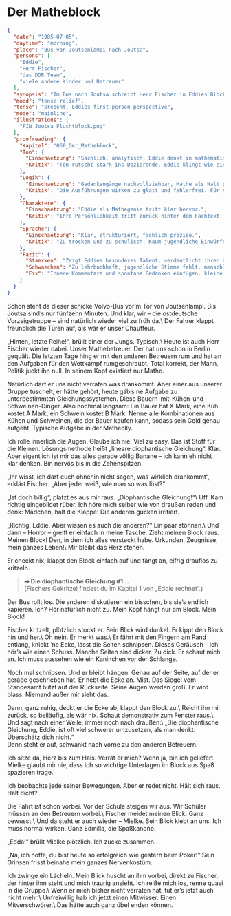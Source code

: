# Der Matheblock

```json
{
  "date": "1985-07-05",
  "daytime": "morning",
  "place": "Bus von Joutsenlampi nach Joutsa",
  "persons": [
    "Eddie",
    "Herr Fischer",
    "das DDR Team",
    "viele andere Kinder und Betreuer"
  ],
  "synopsis": "Im Bus nach Joutsa schreibt Herr Fischer in Eddies Block, entdeckt dabei ihre versteckten Dokumente, verrät sie aber nicht.",
  "mood": "tense relief",
  "tense": "present, Eddies first-person perspective",
  "mode": "mainline",
  "illustrations": [
    "FIN_Joutsa_Fluchtblock.png"
  ],
  "proofreading": {
    "Kapitel": "060_Der_Matheblock",
    "Ton": {
      "Einschaetzung": "Sachlich, analytisch, Eddie denkt in mathematischen Strukturen.",
      "Kritik": "Ton rutscht stark ins Dozierende. Eddie klingt wie eine Lehrerin, nicht wie eine 17-Jährige, die sich Mut macht. Die jugendliche Stimme geht verloren."
    },
    "Logik": {
      "Einschaetzung": "Gedankengänge nachvollziehbar, Mathe als Halt plausibel.",
      "Kritik": "Die Ausführungen wirken zu glatt und fehlerfrei. Für Authentizität fehlen kleine Irrtümer, Zweifel oder chaotische Assoziationen."
    },
    "Charaktere": {
      "Einschaetzung": "Eddie als Mathegenie tritt klar hervor.",
      "Kritik": "Ihre Persönlichkeit tritt zurück hinter dem Fachtext. Menschliche Regungen (Frust, Stolz, Humor) fehlen weitgehend."
    },
    "Sprache": {
      "Einschaetzung": "Klar, strukturiert, fachlich präzise.",
      "Kritik": "Zu trocken und zu schulisch. Kaum jugendliche Einwürfe oder rotzig-freche Kommentare, die Eddie sonst lebendig machen."
    },
    "Fazit": {
      "Staerken": "Zeigt Eddies besonderes Talent, verdeutlicht ihren Halt in Mathe.",
      "Schwaechen": "Zu lehrbuchhaft, jugendliche Stimme fehlt, menschliche Seite von Eddie wird unsichtbar.",
      "Fix": "Innere Kommentare und spontane Gedanken einfügen, kleine Patzer oder Selbstzweifel zulassen, Mathepassagen straffen und mit Eddie-Humor färben."
    }
  }
}
```

Schon steht da dieser schicke Volvo-Bus vor’m Tor von Joutsenlampi. Bis Joutsa
sind’s nur fünfzehn Minuten. Und klar, wir – die ostdeutsche Vorzeigetruppe –
sind natürlich wieder viel zu früh da.\ Der Fahrer klappt freundlich die Türen
auf, als wär er unser Chauffeur.

„Hinten, letzte Reihe!“, brüllt einer der Jungs. Typisch.\ Heute ist auch Herr
Fischer wieder dabei. Unser Mathebetreuer. Der hat uns schon in Berlin gequält.
Die letzten Tage hing er mit den anderen Betreuern rum und hat an den Aufgaben
für den Wettkampf rumgeschraubt. Total korrekt, der Mann, Politik juckt ihn
null. In seinem Kopf existiert nur Mathe.

Natürlich darf er uns nicht verraten was drankommt. Aber einer aus unserer
Gruppe tuschelt, er hätte gehört, heute gäb’s ne Aufgabe zu unterbestimmten
Gleichungssystemen. Diese Bauern-mit-Kühen-und-Schweinen-Dinger. Also nochmal
langsam: Ein Bauer hat X Mark, eine Kuh kostet A Mark, ein Schwein kostet B
Mark. Nenne alle Kombinationen aus Kühen und Schweinen, die der Bauer kaufen
kann, sodass sein Geld genau aufgeht. Typische Aufgabe in der Matheolly.

Ich rolle innerlich die Augen. Glaube ich nie. Viel zu easy. Das ist Stoff für
die Kleinen. Lösungsmethode heißt „lineare diophantische Gleichung“. Klar. Aber
eigentlich ist mir das alles gerade völlig Banane – ich kann eh nicht klar
denken. Bin nervös bis in die Zehenspitzen.

„Ihr wisst, ich darf euch ohnehin nicht sagen, was wirklich drankommt“, erklärt
Fischer. „Aber jeder weiß, wie man so was löst?“

„Ist doch billig“, platzt es aus mir raus. „Diophantische Gleichung!“\ Uff. Kam
richtig eingebildet rüber. Ich höre mich selber wie von draußen reden und denk:
Mädchen, halt die Klappe! Die anderen gucken irritiert.

„Richtig, Eddie. Aber wissen es auch die anderen?“ Ein paar stöhnen.\ Und dann –
Horror – greift er einfach in meine Tasche. Zieht meinen Block raus. Meinen
Block! Den, in dem ich alles versteckt habe. Urkunden, Zeugnisse, mein ganzes
Leben!\ Mir bleibt das Herz stehen.

Er checkt nix, klappt den Block einfach auf und fängt an, eifrig drauflos zu
kritzeln.

> **➡ Die diophantische Gleichung #1…**\
> (Fischers Gekritzel findest du im Kapitel 1 von „Eddie rechnet“.)

Der Bus rollt los. Die anderen diskutieren ein bisschen, bis sie’s endlich
kapieren. Ich? Hör natürlich nicht zu. Mein Kopf hängt nur am Block. Mein Block!

Fischer kritzelt, plötzlich stockt er. Sein Blick wird dunkel. Er kippt den
Block hin und her.\ Oh nein. Er merkt was.\ Er fährt mit den Fingern am Rand
entlang, knickt ’ne Ecke, lässt die Seiten schnipsen. Dieses Geräusch – ich
hör’s wie einen Schuss. Manche Seiten sind dicker. Zu dick. Er schaut mich an.
Ich muss aussehen wie ein Kaninchen vor der Schlange.

Noch mal schnipsen. Und er bleibt hängen. Genau auf der Seite, auf der er gerade
geschrieben hat. Er hebt die Ecke an. Mist. Das Siegel vom Standesamt blitzt auf
der Rückseite. Seine Augen werden groß. Er wird blass. Niemand außer mir sieht
das.

Dann, ganz ruhig, deckt er die Ecke ab, klappt den Block zu.\ Reicht ihn mir
zurück, so beiläufig, als wär nix. Schaut demonstrativ zum Fenster raus.\ Und
sagt nach einer Weile, immer noch nach draußen:\ „Die diophantische Gleichung,
Eddie, ist oft viel schwerer umzusetzen, als man denkt. Überschätz dich nicht.“\
Dann steht er auf, schwankt nach vorne zu den anderen Betreuern.

Ich sitze da, Herz bis zum Hals. Verrät er mich? Wenn ja, bin ich geliefert.
Mielke glaubt mir nie, dass ich so wichtige Unterlagen im Block aus Spaß
spazieren trage.

Ich beobachte jede seiner Bewegungen. Aber er redet nicht. Hält sich raus. Hält
dicht?

Die Fahrt ist schon vorbei. Vor der Schule steigen wir aus. Wir Schüler müssen
an den Betreuern vorbei.\ Fischer meidet meinen Blick. Ganz bewusst.\ Und da
steht er auch wieder – Mielke. Sein Blick klebt an uns. Ich muss normal wirken.
Ganz Edmilla, die Spaßkanone.

„Edda!“ brüllt Mielke plötzlich. Ich zucke zusammen.

„Na, ich hoffe, du bist heute so erfolgreich wie gestern beim Poker!“ Sein
Grinsen frisst beinahe mein ganzes Nervenkostüm.

Ich zwinge ein Lächeln. Mein Blick huscht an ihm vorbei, direkt zu Fischer, der
hinter ihm steht und mich traurig ansieht. Ich reiße mich los, renne quasi in
die Gruppe.\ Wenn er mich bisher nicht verraten hat, tut er’s jetzt auch nicht
mehr.\ Unfreiwillig hab ich jetzt einen Mitwisser. Einen Mitverschwörer.\ Das
hätte auch ganz übel enden können.
